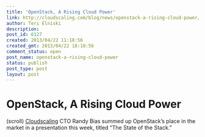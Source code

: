 ```yaml
---
title: 'OpenStack, A Rising Cloud Power'
link: http://cloudscaling.com/blog/news/openstack-a-rising-cloud-power/
author: Teri Elniski
description: 
post_id: 6127
created: 2013/04/22 11:18:56
created_gmt: 2013/04/22 18:18:56
comment_status: open
post_name: openstack-a-rising-cloud-power
status: publish
post_type: post
layout: post
---
```


# OpenStack, A Rising Cloud Power

(scroll) [Cloudscaling](/) CTO Randy Bias summed up OpenStack’s place in the market in a presentation this week, titled “The State of the Stack.”